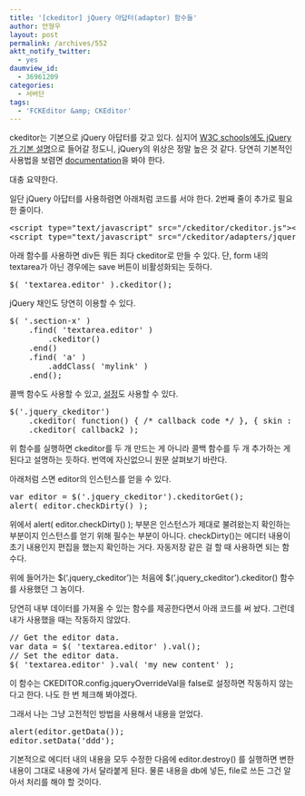 ```yaml
---
title: '[ckeditor] jQuery 아답터(adaptor) 함수들'
author: 안형우
layout: post
permalink: /archives/552
aktt_notify_twitter:
  - yes
daumview_id:
  - 36961209
categories:
  - 서버단
tags:
  - 'FCKEditor &amp; CKEditor'
---
```

ckeditor는 기본으로 jQuery 아답터를 갖고 있다. 심지어 <a href="http://www.w3schools.com/jquery/default.asp" target="_blank">W3C schools에도 jQuery가 기본 설명</a>으로 들어갈 정도니, jQuery의 위상은 정말 높은 것 같다. 당연히 기본적인 사용법을 보렴면 <a href="http://docs.cksource.com/CKEditor_3.x/Developers_Guide/jQuery_Adapter" target="_blank">documentation</a>을 봐야 한다.

대충 요약한다.

일단 jQuery 아답터를 사용하렴면 아래처럼 코드를 서야 한다. 2번째 줄이 추가로 필요한 줄이다.

<pre class="brush:html">&lt;script type="text/javascript" src="/ckeditor/ckeditor.js"&gt;&lt;/script&gt;
&lt;script type="text/javascript" src="/ckeditor/adapters/jquery.js"&gt;&lt;/script&gt;
</pre>

아래 함수를 사용하면 div든 뭐든 죄다 ckeditor로 만들 수 있다. 단, form 내의 textarea가 아닌 경우에는 save 버튼이 비활성화되는 듯하다.

<pre class="brush:js">$( &#039;textarea.editor&#039; ).ckeditor();</pre>

jQuery 채인도 당연히 이용할 수 있다.

<pre class="brush:js">$( &#039;.section-x&#039; )
    .find( &#039;textarea.editor&#039; )
        .ckeditor()
    .end()
    .find( &#039;a&#039; )
        .addClass( &#039;mylink&#039; )
    .end();
</pre>

콜백 함수도 사용할 수 있고, <a href="http://docs.cksource.com/ckeditor_api/symbols/CKEDITOR.config.html" target="_blank">설정</a>도 사용할 수 있다.

<pre class="brush:js">$(&#039;.jquery_ckeditor&#039;)
    .ckeditor( function() { /* callback code */ }, { skin : &#039;office2003&#039; } );
    .ckeditor( callback2 );
</pre>

위 함수를 실행하면 ckeditor를 두 개 만드는 게 아니라 콜백 함수를 두 개 추가하는 게 된다고 설명하는 듯하다. 번역에 자신없으니 원문 살펴보기 바란다.

아래처럼 스면 editor의 인스턴스를 얻을 수 있다.

<pre class="brush:js">var editor = $(&#039;.jquery_ckeditor&#039;).ckeditorGet();
alert( editor.checkDirty() );
</pre>

위에서 alert( editor.checkDirty() ); 부분은 인스턴스가 제대로 불려왔는지 확인하는 부분이지 인스턴스를 얻기 위해 필수는 부분이 아니다. checkDirty()는 에디터 내용이 초기 내용인지 편집을 했는지 확인하는 거다. 자동저장 같은 걸 할 때 사용하면 되는 함수다.

위에 들어가는 $(&#8216;.jquery\_ckeditor&#8217;)는 처음에 $(&#8216;.jquery\_ckeditor&#8217;).ckeditor() 함수를 사용했던 그 놈이다.

당연히 내부 데이터를 가져올 수 있는 함수를 제공한다면서 아래 코드를 써 놨다. 그런데 내가 사용했을 때는 작동하지 않았다.

<pre class="brush:js">// Get the editor data.
var data = $( &#039;textarea.editor&#039; ).val();
// Set the editor data.
$( &#039;textarea.editor&#039; ).val( &#039;my new content&#039; );
</pre>

이 함수는 CKEDITOR.config.jqueryOverrideVal을 false로 설정하면 작동하지 않는다고 한다. 나도 한 번 체크해 봐야겠다.

그래서 나는 그냥 고전적인 방법을 사용해서 내용을 얻었다.

<pre class="brush:js">alert(editor.getData());
editor.setData(&#039;ddd&#039;);
</pre>

기본적으로 에디터 내의 내용을 모두 수정한 다음에 editor.destroy() 를 실행하면 변한 내용이 그대로 내용에 가서 달라붙게 된다. 물론 내용을 db에 넣든, file로 쓰든 그건 알아서 처리를 해야 할 것이다.